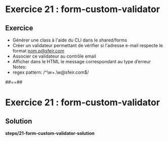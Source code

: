 <!-- .slide: class="exercice" -->
# Exercice 21 : form-custom-validator
## Exercice<br>

- Générer une class à l'aide du CLI dans le shared/forms
- Créer un validateur permettant de vérifier si l'adresse e-mail respecte le format nom.p@sfeir.com
- Associer ce validateur au contrôle email
- Afficher dans le HTML le message correspondant au type d’erreur
Notes:
- regex pattern: /^\w+\.\w@sfeir\.com$/

##==##

<!-- .slide: class="full-center exercice" -->
# Exercice 21 : form-custom-validator
## Solution
<b>steps/21-form-custom-validator-solution</b>
